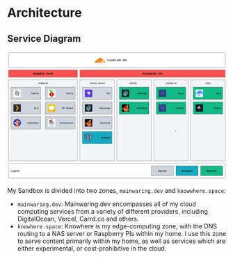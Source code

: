 # Architecture

## Service Diagram
![Top-level Service Diagram](./images/diagram-services.png)

My Sandbox is divided into two zones, `mainwaring.dev` and `knowwhere.space`: 
* `mainwaring.dev`: Mainwaring.dev encompasses all of my cloud computing services from a variety of different providers, including DigitalOcean, Vercel, Carrd.co and others.
* `knowhere.space`: Knowhere is my edge-computing zone, with the DNS routing to a NAS server or Raspberry PIs within my home. I use this zone to serve content primarily within my home, as well as services which are either experimental, or cost-prohibitive in the cloud.
